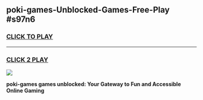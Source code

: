 
## poki-games-Unblocked-Games-Free-Play #s97n6
<h3>
<a href="https://us.freeplayer.one?title=poki-games&ref=9M">CLICK TO PLAY</a></h3>
<hr>

<h3>
<a href="https://us.freeplayer.one?title=poki-games&ref=9M">CLICK 2 PLAY</a>
  
</h3>

<a href="https://us.freeplayer.one?title=poki-games&ref=9M"><img src="https://clearcache.store/games.png"></a>


**poki-games games unblocked: Your Gateway to Fun and Accessible Online Gaming**
